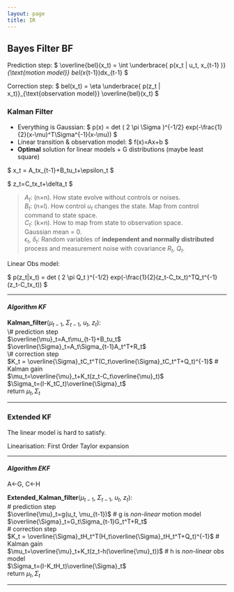 ```yaml
---
layout: page
title: IR
---
```


<!-- # IR -->

## Bayes Filter BF

Prediction step:
$
\overline{bel}(x_t) = \int \underbrace{ p(x_t | u_t, x_{t-1} )}_{\text{motion model}} bel(x_{t-1})dx_{t-1}
$

Correction step:
$
bel(x_t) = \eta \underbrace{ p(z_t | x_t)}_{\text{observation model}} \overline{bel}(x_t)
$

### Kalman Filter

- Everything is Gaussian:
$
p(x) = det ( 2 \pi \Sigma )^{-1/2} exp(-\frac{1}{2}(x-\mu)^T\Sigma^{-1}(x-\mu))
$
- Linear transition & observation model:
$
f(x)=Ax+b
$
- **Optimal** solution for linear models + G distributions (maybe least square)


$
x_t = A_tx_{t-1}+B_tu_t+\epsilon_t
$

$
z_t=C_tx_t+\delta_t
$

> $A_t$: (n$\times$n). How state evolve without controls or noises. \
> $B_t$: (n$\times$l). How control $u_t$ changes the state. Map from control command to state space. \
> $C_t$: (k$\times$n). How to map from state to observation space. \
> Gaussian mean = 0. \
> $\epsilon_t$, $\delta_t$: Random variables of **independent and normally distributed** process and measurement noise with covariance $R_t$, $Q_t$.

Linear Obs model:

$
p(z_t|x_t) = det ( 2 \pi Q_t )^{-1/2} exp(-\frac{1}{2}(z_t-C_tx_t)^TQ_t^{-1}(z_t-C_tx_t))
$


---

#### ***Algorithm KF***

**Kalman_filter**($\mu_{t-1}$, $\Sigma_{t-1}$, $u_t$, $z_t$): \
\\# prediction step \
$\overline{\mu}_t=A_t\mu_{t-1}+B_tu_t$ \
$\overline{\Sigma}_t=A_t\Sigma_{t-1}A_t^T+R_t$ \
\\# correction step \
$K_t = \overline{\Sigma}_tC_t^T(C_t\overline{\Sigma}_tC_t^T+Q_t)^{-1}$ \# Kalman gain \
$\mu_t=\overline{\mu}_t+K_t(z_t-C_t\overline{\mu}_t)$ \
$\Sigma_t=(I-K_tC_t)\overline{\Sigma}_t$ \
return $\mu_t, \Sigma_t$


---


### Extended KF
The linear model is hard to satisfy.

Linearisation: First Order Taylor expansion

---

#### ***Algorithm EKF***

A<-G, C<-H

**Extended_Kalman_filter**($\mu_{t-1}$, $\Sigma_{t-1}$, $u_t$, $z_t$): \
\# prediction step \
$\overline{\mu}_t=g(u_t, \mu_{t-1})$ \# g is *non-linear* motion model \
$\overline{\Sigma}_t=G_t\Sigma_{t-1}G_t^T+R_t$ \
\# correction step \
$K_t = \overline{\Sigma}_tH_t^T(H_t\overline{\Sigma}_tH_t^T+Q_t)^{-1}$ \# Kalman gain \
$\mu_t=\overline{\mu}_t+K_t(z_t-h(\overline{\mu}_t))$  \# h is *non-linear* obs model \
$\Sigma_t=(I-K_tH_t)\overline{\Sigma}_t$ \
return $\mu_t, \Sigma_t$


---
